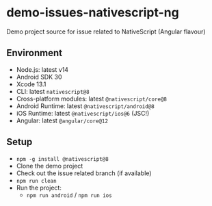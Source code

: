 # demo-issues-nativescript-ng

Demo project source for issue related to NativeScript (Angular flavour)

## Environment

- Node.js: latest v14
- Android SDK 30
- Xcode 13.1
- CLI: latest `nativescript@8`
- Cross-platform modules: latest `@nativescript/core@8`
- Android Runtime: latest `@nativescript/android@8`
- iOS Runtime: latest `@nativescript/ios@6` (JSC!)
- Angular: latest `@angular/core@12`

## Setup

- `npm -g install @nativescript@8`
- Clone the demo project
- Check out the issue related branch (if available)
- `npm run clean`
- Run the project:
    - `npm run android` / `npm run ios`

